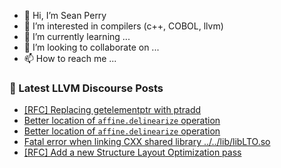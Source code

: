 - 👋 Hi, I’m Sean Perry
- 👀 I’m interested in compilers (c++, COBOL, llvm)
- 🌱 I’m currently learning ...
- 💞️ I’m looking to collaborate on ...
- 📫 How to reach me ...

<!---
s66perry/s66perry is a ✨ special ✨ repository because its `README.md` (this file) appears on your GitHub profile.
You can click the Preview link to take a look at your changes.
--->
### 📕 Latest LLVM Discourse Posts

<!-- DISCOURSE-LLVM:START -->
- [[RFC] Replacing getelementptr with ptradd](https://discourse.llvm.org/t/rfc-replacing-getelementptr-with-ptradd/68699?page=2#post_38)
- [Better location of `affine.delinearize` operation](https://discourse.llvm.org/t/better-location-of-affine-delinearize-operation/80565#post_10)
- [Better location of `affine.delinearize` operation](https://discourse.llvm.org/t/better-location-of-affine-delinearize-operation/80565#post_9)
- [Fatal error when linking CXX shared library ../../lib/libLTO.so](https://discourse.llvm.org/t/fatal-error-when-linking-cxx-shared-library-lib-liblto-so/80600#post_2)
- [[RFC] Add a new Structure Layout Optimization pass](https://discourse.llvm.org/t/rfc-add-a-new-structure-layout-optimization-pass/80596#post_5)
<!-- DISCOURSE-LLVM:END -->
